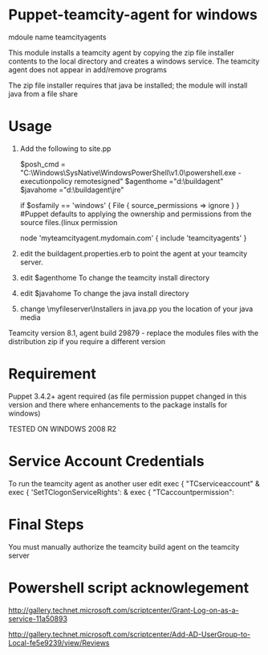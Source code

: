 Puppet-teamcity-agent for windows
==================================

mdoule name teamcityagents

This module installs a teamcity agent by copying the zip file installer contents to the local directory and creates a windows service. The teamcity agent does not appear in add/remove programs


The zip file installer requires that java be installed; the module will install java from a file share


Usage
============

1. Add the following to site.pp


   $posh_cmd = "C:\\Windows\\SysNative\\WindowsPowerShell\\v1.0\\powershell.exe -executionpolicy  remotesigned"
   $agenthome ="d:\\buildagent" 
   $javahome ="d:\\buildagent\\jre"
      
      if $osfamily == 'windows' {
         File { source_permissions => ignore } 
                  } 
         #Puppet defaults to applying the ownership and permissions from the source files.(linux permission


	node 'myteamcityagent.mydomain.com' 
    	 {
      		 include 'teamcityagents'
     	 }
     	 
     	 
 
 
 
2. edit the buildagent.properties.erb to point the agent at your teamcity server.

3. edit $agenthome To change the teamcity install directory

4. edit $javahome To change the java install directory

5. change \\myfileserver\\Installers in java.pp you the location of your java media


Teamcity version 8.1, agent build 29879 - replace the modules files with the distribution zip if you require a different version



Requirement
=============   
Puppet 3.4.2+ agent required (as file permission puppet changed in this version and there where enhancements to the package installs for windows)

TESTED ON WINDOWS 2008 R2


Service Account Credentials
=============================
To run the teamcity agent as another user 
edit   exec { "TCserviceaccount" &  exec { 'SetTClogonServiceRights': &    exec { "TCaccountpermission":



Final Steps
=====================

You must manually authorize the teamcity build agent on the teamcity server



Powershell script acknowlegement
=================================

http://gallery.technet.microsoft.com/scriptcenter/Grant-Log-on-as-a-service-11a50893

http://gallery.technet.microsoft.com/scriptcenter/Add-AD-UserGroup-to-Local-fe5e9239/view/Reviews

